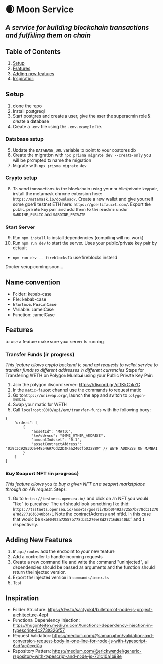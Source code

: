 # 🌒 Moon Service 
## _A service for building blockchain transactions and fulfilling them on chain_

## Table of Contents
1. [Setup](#setup)
2. [Features](#features)
3. [Adding new features](#adding-new-features)
4. [Inspiration](#inpiration)

## Setup
1. clone the repo
2. Install postgreql
3. Start postgres and create a user, give the user the superadmin role & create a database
4. Create a `.env` file using the `.env.example` file.

### Database setup
5. Update the `DATABASE_URL` variable to point to your postgres db
6. Create the migration with `npx prisma migrate dev --create-only` you will be prompted to name the migration
7. Migrate with `npx prisma migrate dev`

### Crypto setup
8. To send transactions to the blockchain using your public/private keypair, install the metamask chrome extension here: `https://metamask.io/download/`. Create a new wallet and give yourself some goerli testnet ETH here: `https://goerlifaucet.com/`. Export the public private key pair and add them to the readme under `SARDINE_PUBLIC` and `SARDINE_PRIVATE` 

### Start Server
9. Run `npm install` to install dependencies (compiling will not work)
10. Run `npm run dev` to start the server. Uses your public/private key pair by default
  - `npm run dev -- fireblocks` to use fireblocks instead

Docker setup coming soon...

## Name convention

- Folder: kebab-case
- File: kebab-case
- Interface: PascalCase
- Variable: camelCase
- Function: camelCase

## Features
to use a feature make sure your server is running

### Transfer Funds (in progress)
_This feature allows crypto backend to send api requests to wallet service to transfer funds to different addresses in different currencies_
Steps for Transfering WETH on Polygon Mumbai using your Public Private Key Pair:
1. Join the polygon discord server: https://discord.gg/ctfKkChkZC
2. In the `matic-faucet` channel use the commands to request matic
3. Go to`https://uniswap.org/`, launch the app and switch to `polygon-mumbai`
4. Swap your matic for WETH
5. Call `localhost:8000/api/evm/transfer-funds` with the following body:
```
{
    "orders": [
        {
            "assetId": "MATIC",
            "toAddress": "SOME_OTHER_ADDRESS",
            "amountInAsset": "0.1",
            "assetContractAddress": "0x9c3C9283D3e44854697Cd22D3Faa240Cfb032889" // WETH ADDRESS ON MUMBAI
        }
    ]
}
```

### Buy Seaport NFT (in progress)
_This feature allows you to buy a given NFT on a seaport marketplace through an API request._
Steps:
1. Go to `https://testnets.opensea.io/` and click on an NFT you would "like" to purcahse. The url should look something like thid: `https://testnets.opensea.io/assets/goerli/0xb00492a72557b778cb31270e78d27716d6340bbf/1` Note the contractAddress and nftId. In this case that would be `0xb00492a72557b778cb31270e78d27716d6340bbf` and `1` respectively.

## Adding New Features
1. In `api/routes` add the endpoint to your new feature
2. Add a controller to handle incoming requests
3. Create a new command file and write the command "uninjected", all dependencies should be passed as arguments and the function should return the injected version.
4. Export the injected version in `commands/index.ts`
5. Test

## Inspiration
- Folder Structure: https://dev.to/santypk4/bulletproof-node-js-project-architecture-4epf
- Functional Dependency Injection: https://hugonteifeh.medium.com/functional-dependency-injection-in-typescript-4c2739326f57
- Request Validation: https://medium.com/@saman.ghm/validation-and-conversion-request-body-in-one-line-for-node-js-with-typescript-6adfac0ccd0a
- Repository Pattern: https://medium.com/@erickwendel/generic-repository-with-typescript-and-node-js-731c10a1b98e
